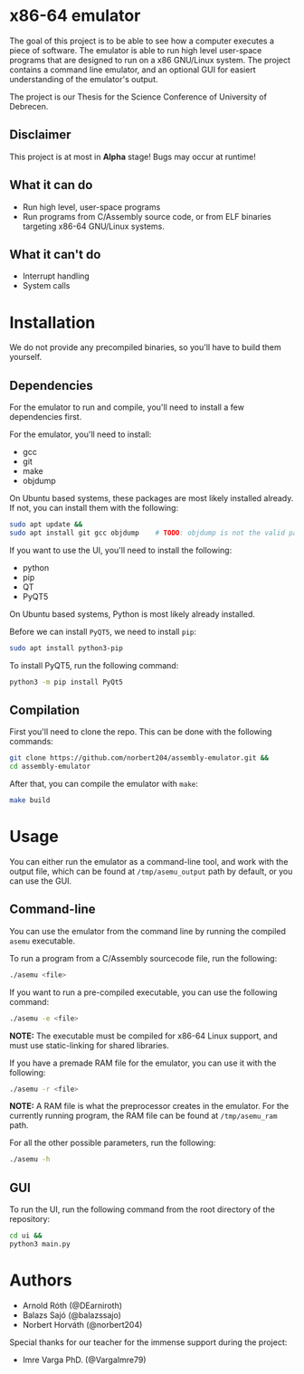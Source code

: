 # x86-64 emulator

The goal of this project is to be able to see how a computer executes a piece of software. The emulator is able to run high level user-space programs that are designed to run on a x86 GNU/Linux system. The project contains a command line emulator, and an optional GUI for easiert understanding of the emulator's output.

The project is our Thesis for the Science Conference of University of Debrecen.

## Disclaimer

This project is at most in **Alpha** stage! Bugs may occur at runtime!

## What it can do

- Run high level, user-space programs
- Run programs from C/Assembly source code, or from ELF binaries targeting x86-64 GNU/Linux systems.

## What it can't do

- Interrupt handling
- System calls

# Installation

We do not provide any precompiled binaries, so you'll have to build them yourself.

## Dependencies

For the emulator to run and compile, you'll need to install a few dependencies first.

For the emulator, you'll need to install:

- gcc
- git
- make
- objdump

On Ubuntu based systems, these packages are most likely installed already. If not, you can install them with the following:

```bash
sudo apt update &&
sudo apt install git gcc objdump    # TODO: objdump is not the valid package name
```

If you want to use the UI, you'll need to install the following:

- python
- pip
- QT
- PyQT5

On Ubuntu based systems, Python is most likely already installed.

Before we can install `PyQT5`, we need to install `pip`:

```bash
sudo apt install python3-pip
```

To install PyQT5, run the following command:

```bash
python3 -m pip install PyQt5
```

## Compilation

First you'll need to clone the repo. This can be done with the following commands:

```bash
git clone https://github.com/norbert204/assembly-emulator.git &&
cd assembly-emulator
```

After that, you can compile the emulator with `make`:

```bash
make build
```

# Usage

You can either run the emulator as a command-line tool, and work with the output file, which can be found at `/tmp/asemu_output` path by default, or you can use the GUI.

## Command-line

You can use the emulator from the command line by running the compiled `asemu` executable.

To run a program from a C/Assembly sourcecode file, run the following:

```bash
./asemu <file>
```

If you want to run a pre-compiled executable, you can use the following command:

```bash
./asemu -e <file>
```

**NOTE:** The executable must be compiled for x86-64 Linux support, and must use static-linking for shared libraries.

If you have a premade RAM file for the emulator, you can use it with the following:

```bash
./asemu -r <file>
```

**NOTE:** A RAM file is what the preprocessor creates in the emulator. For the currently running program, the RAM file can be found at `/tmp/asemu_ram` path.

For all the other possible parameters, run the following:

```bash
./asemu -h
```

## GUI

To run the UI, run the following command from the root directory of the repository:

```bash
cd ui &&
python3 main.py
```

# Authors

- Arnold Róth (@DEarniroth)
- Balazs Sajó (@balazssajo)
- Norbert Horváth (@norbert204)

Special thanks for our teacher for the immense support during the project:

- Imre Varga PhD. (@VargaImre79)
